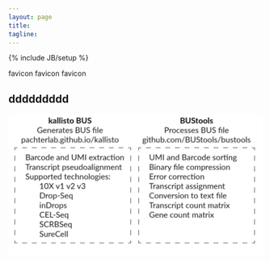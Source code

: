 ```yaml
---
layout: page
title: 
tagline: 
---
```

{% include JB/setup %}
<link rel="shortcut icon" type="image/png" href="/favicon.png">


favicon
favicon
favicon
## ddddddddd

[<img src = "kallisto_bus_overview.png">](about.html)
